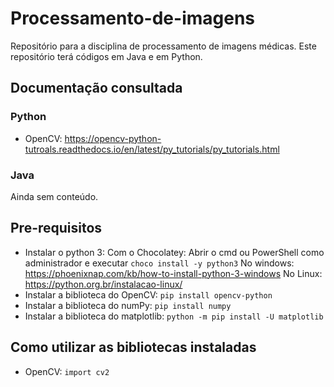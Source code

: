 # Processamento-de-imagens

Repositório para a disciplina de processamento de imagens médicas. Este repositório terá códigos em Java e em Python.

## Documentação consultada

### Python

- OpenCV: <https://opencv-python-tutroals.readthedocs.io/en/latest/py_tutorials/py_tutorials.html>

### Java

Ainda sem conteúdo.

## Pre-requisitos

- Instalar o python 3:
  Com o Chocolatey: Abrir o cmd ou PowerShell como administrador e executar `choco install -y python3`
  No windows: <https://phoenixnap.com/kb/how-to-install-python-3-windows>
  No Linux: <https://python.org.br/instalacao-linux/>
- Instalar a biblioteca do OpenCV:
`pip install opencv-python`
- Instalar a biblioteca do numPy:
`pip install numpy`
- Instalar a biblioteca do matplotlib:
`python -m pip install -U matplotlib`

## Como utilizar as bibliotecas instaladas

- OpenCV: `import cv2`
